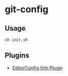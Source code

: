 # git-config

## Usage

`sh init.sh`

## Plugins

- [EditorConfig Vim Plugin](https://github.com/editorconfig/editorconfig-vim#readme)
